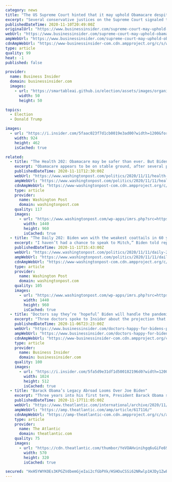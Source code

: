```yaml
---
category: news
title: "The US Supreme Court hinted that it may uphold Obamacare despite the Trump administration's latest effort to strike it down"
excerpt: "Several conservative justices on the Supreme Court signaled this week that they may vote to uphold the Affordable Care Act."
publishedDateTime: 2020-11-10T20:49:00Z
originalUrl: "https://www.businessinsider.com/supreme-court-may-uphold-obamacare-trump-initial-arguments-2020-11"
webUrl: "https://www.businessinsider.com/supreme-court-may-uphold-obamacare-trump-initial-arguments-2020-11"
ampWebUrl: "https://www.businessinsider.com/supreme-court-may-uphold-obamacare-trump-initial-arguments-2020-11?amp"
cdnAmpWebUrl: "https://www-businessinsider-com.cdn.ampproject.org/c/s/www.businessinsider.com/supreme-court-may-uphold-obamacare-trump-initial-arguments-2020-11?amp"
type: article
quality: 99
heat: -1
published: false

provider:
  name: Business Insider
  domain: businessinsider.com
  images:
    - url: "https://smartableai.github.io/election/assets/images/organizations/businessinsider.com-50x50.jpg"
      width: 50
      height: 50

topics:
  - Election
  - Donald Trump

images:
  - url: "https://i.insider.com/5faac023f7d1cb0019e3ad00?width=1200&format=jpeg"
    width: 924
    height: 462
    isCached: true

related:
  - title: "The Health 202: Obamacare may be safer than ever. But Biden will struggle to expand it."
    excerpt: "Obamacare appears to be on stable ground, after several pivotal Supreme Court justices hinted yesterday they won’t strike it down. Follow the latest on Election 2020 Yet that ground is also politically dry for further attempts by President-elect Joe Biden to expand the law,"
    publishedDateTime: 2020-11-11T12:30:00Z
    webUrl: "https://www.washingtonpost.com/politics/2020/11/11/health-202-obamacare-may-be-safer-than-ever-biden-will-struggle-expand-it/"
    ampWebUrl: "https://www.washingtonpost.com/politics/2020/11/11/health-202-obamacare-may-be-safer-than-ever-biden-will-struggle-expand-it/?outputType=amp"
    cdnAmpWebUrl: "https://www-washingtonpost-com.cdn.ampproject.org/c/s/www.washingtonpost.com/politics/2020/11/11/health-202-obamacare-may-be-safer-than-ever-biden-will-struggle-expand-it/?outputType=amp"
    type: article
    provider:
      name: Washington Post
      domain: washingtonpost.com
    quality: 117
    images:
      - url: "https://www.washingtonpost.com/wp-apps/imrs.php?src=https://arc-anglerfish-washpost-prod-washpost.s3.amazonaws.com/public/2U4OT7RDTEI6XHCKBXDCILCICQ.jpg&w=1440"
        width: 1440
        height: 960
        isCached: true
  - title: "The Daily 202: Biden won with the weakest coattails in 60 years. That could make him dependent on GOP senators."
    excerpt: "I haven’t had a chance to speak to Mitch,” Biden told reporters at the Queen theater here. “My expectation is that I will do that in the not-too-distant future. I think that the whole Republican Party has been put in a position,"
    publishedDateTime: 2020-11-11T15:43:00Z
    webUrl: "https://www.washingtonpost.com/politics/2020/11/11/daily-202-biden-won-with-weakest-coattails-60-years-that-could-make-him-dependent-gop-senators/"
    ampWebUrl: "https://www.washingtonpost.com/politics/2020/11/11/daily-202-biden-won-with-weakest-coattails-60-years-that-could-make-him-dependent-gop-senators/?outputType=amp"
    cdnAmpWebUrl: "https://www-washingtonpost-com.cdn.ampproject.org/c/s/www.washingtonpost.com/politics/2020/11/11/daily-202-biden-won-with-weakest-coattails-60-years-that-could-make-him-dependent-gop-senators/?outputType=amp"
    type: article
    provider:
      name: Washington Post
      domain: washingtonpost.com
    quality: 105
    images:
      - url: "https://www.washingtonpost.com/wp-apps/imrs.php?src=https://arc-anglerfish-washpost-prod-washpost.s3.amazonaws.com/public/QFLMPWRDSMI6XHCKBXDCILCICQ.jpg&w=1440"
        width: 1440
        height: 960
        isCached: true
  - title: "Doctors say they’re ‘hopeful’ Biden will handle the pandemic better, but ‘disappointed’ that he didn’t win by a landslide"
    excerpt: "Three doctors spoke to Insider about the projection that Joe Biden has won the election, and what could happen next."
    publishedDateTime: 2020-11-06T23:23:00Z
    webUrl: "https://www.businessinsider.com/doctors-happy-for-bidens-projected-win-disappointed-result-was-tight-2020-11"
    ampWebUrl: "https://www.businessinsider.com/doctors-happy-for-bidens-projected-win-disappointed-result-was-tight-2020-11?amp"
    cdnAmpWebUrl: "https://www-businessinsider-com.cdn.ampproject.org/c/s/www.businessinsider.com/doctors-happy-for-bidens-projected-win-disappointed-result-was-tight-2020-11?amp"
    type: article
    provider:
      name: Business Insider
      domain: businessinsider.com
    quality: 100
    images:
      - url: "https://i.insider.com/5fa5d9e31df1d500182196d0?width=1200&format=jpeg"
        width: 1024
        height: 512
        isCached: true
  - title: "Barack Obama’s Legacy Abroad Looms Over Joe Biden"
    excerpt: "Three years into his first term, President Barack Obama stood before the Australian Parliament and sketched out his vision for the United States’ tilting toward Asia. His tone was optimistic: Conflicts in Afghanistan and Iraq were winding down;"
    publishedDateTime: 2020-11-17T11:05:00Z
    webUrl: "https://www.theatlantic.com/international/archive/2020/11/barack-obama-joe-biden/617116/"
    ampWebUrl: "https://amp.theatlantic.com/amp/article/617116/"
    cdnAmpWebUrl: "https://amp-theatlantic-com.cdn.ampproject.org/c/s/amp.theatlantic.com/amp/article/617116/"
    type: article
    provider:
      name: The Atlantic
      domain: theatlantic.com
    quality: 75
    images:
      - url: "https://cdn.theatlantic.com/thumbor/YeVOAHvinihgq6uGiFe69bRvP8c=/0x0:2000x1123/570x320/media/img/mt/2020/11/webart_bidenobamaAsia_thumb/original.jpg"
        width: 570
        height: 320
        isCached: true

secured: "HxH5YWYKOEs3KPGZVdbemGjeIai2cfGbPXk/HSHOuCSSi62NRwlp1HJDy1ZwEXwBci84IEOXERphrrGagUKiGhA2Su2ivwpmhSeHRH+w6cBYoclhALWrVbgn4IF2OfT2a5u+0tyQG3nbfjiBAHkYWxsPZbUFCKwlAlKV/KHf9bMQkiaV0gDht7NX7aFzVmzAw82y+SiHHHfC2I3TlC5fOVWFzswaa11NcTSidCAtArJksxN60WL42jIFce1IOMBhogbCN/hwmxlaWwIFlxT9DKg4QjL14+3H+TBFNzU1Q1Ea8IiHP41cpjTnaw6BiXp1ZJaqNxa+ZGWeYtfpkEnCdk6z705tpQzCPveE7uuh17E=;SIz83oAYTu5MRd4xA+h33Q=="
---
```


